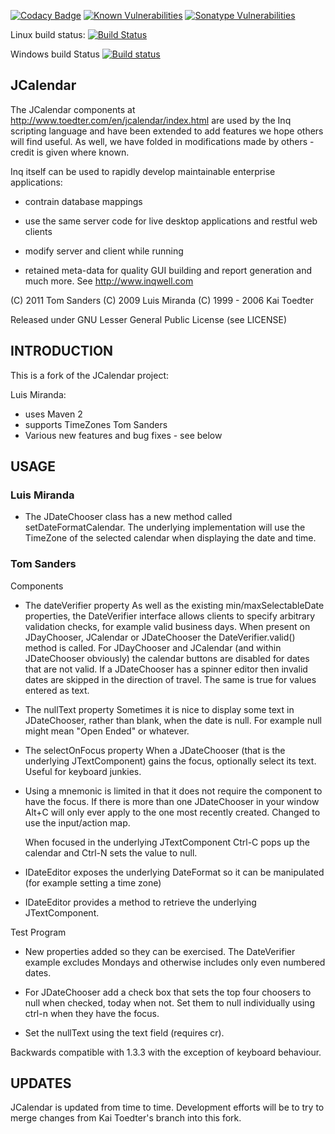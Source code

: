 [![Codacy Badge](https://api.codacy.com/project/badge/Grade/97f419a01dbf48ceba95f349cd1d070b)](https://www.codacy.com/app/javatlacati/jcalendar?utm_source=github.com&amp;utm_medium=referral&amp;utm_content=javatlacati/jcalendar&amp;utm_campaign=Badge_Grade) [![Known Vulnerabilities](https://snyk.io//test/github/javatlacati/jcalendar/badge.svg?targetFile=pom.xml)](https://snyk.io//test/github/javatlacati/jcalendar?targetFile=pom.xml)
[![Sonatype Vulnerabilities](https://depshield.sonatype.org/badges/javatlacati/jcalendar/depshield.svg)](https://depshield.sonatype.org/badges/javatlacati/jcalendar/depshield.svg)

Linux build status: [![Build Status](https://travis-ci.org/javatlacati/jcalendar.svg?branch=master)](https://travis-ci.org/javatlacati/jcalendar)

Windows build Status [![Build status](https://ci.appveyor.com/api/projects/status/6clgqnjmgnxls5sj?svg=true)](https://ci.appveyor.com/project/javatlacati/jcalendar)

JCalendar
-

The JCalendar components
at http://www.toedter.com/en/jcalendar/index.html are used by
the Inq scripting language and have been extended to add
features we hope others will find useful. As well, we have
folded in modifications made by others - credit is given
where known.

Inq itself can be used to rapidly develop maintainable
enterprise applications:

 - contrain database mappings

 - use the same server code for live desktop applications
   and restful web clients

 - modify server and client while running

 - retained meta-data for quality GUI building and report
   generation and much more. See http://www.inqwell.com

(C) 2011 Tom Sanders
(C) 2009 Luis Miranda
(C) 1999 - 2006 Kai Toedter

Released under GNU Lesser General Public License (see LICENSE)

INTRODUCTION
---

This is a fork of the JCalendar project:

 Luis Miranda:
   * uses Maven 2
   * supports TimeZones
 Tom Sanders
   * Various new features and bug fixes - see below

USAGE
--

### Luis Miranda
 - The JDateChooser class has a new method called setDateFormatCalendar.
   The underlying implementation will use the TimeZone of the selected
   calendar when displaying the date and time.

### Tom Sanders

Components

 - The dateVerifier property
   As well as the existing min/maxSelectableDate properties, the
   DateVerifier interface allows clients to specify arbitrary
   validation checks, for example valid business days. When present
   on JDayChooser, JCalendar or JDateChooser the DateVerifier.valid()
   method is called. For JDayChooser and JCalendar (and within
   JDateChooser obviously) the calendar buttons are disabled for dates
   that are not valid. If a JDateChooser has a spinner editor then
   invalid dates are skipped in the direction of travel. The same is
   true for values entered as text.
    
 - The nullText property
   Sometimes it is nice to display some text in JDateChooser, rather
   than blank, when the date is null. For example null might
   mean "Open Ended" or whatever.

 - The selectOnFocus property
   When a JDateChooser (that is the underlying JTextComponent) gains
   the focus, optionally select its text. Useful for keyboard junkies.

 - Using a mnemonic is limited in that it does not require the
   component to have the focus. If there is more than one JDateChooser
   in your window Alt+C will only ever apply to the one most
   recently created. Changed to use the input/action map.

   When focused in the underlying JTextComponent Ctrl-C pops up the
   calendar and Ctrl-N sets the value to null.

 - IDateEditor exposes the underlying DateFormat so it can be
   manipulated (for example setting a time zone)

 - IDateEditor provides a method to retrieve the underlying
   JTextComponent.

Test Program

 - New properties added so they can be exercised. The DateVerifier
   example excludes Mondays and otherwise includes only even numbered
   dates.

 - For JDateChooser add a check box that sets the top four choosers
   to null when checked, today when not. Set them to null
   individually using ctrl-n when they have the focus.

 - Set the nullText using the text field (requires cr).

Backwards compatible with 1.3.3 with the exception of keyboard
behaviour.

UPDATES
--

JCalendar is updated from time to time. Development efforts will be
to try to merge changes from Kai Toedter's branch into this fork.
